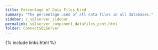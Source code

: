 ```yaml
---
title: ﻿Percentage of Data Files Used
summary: "The percentage used of all data files in all databases."
sidebar: c_sqlserver_sidebar
permalink: sqlserver_component_datafiles_pcnt.html
folder: ConnectSQLServer
---
```


{% include links.html %}
